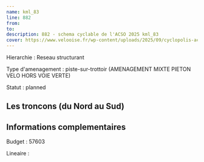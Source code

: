 ```yaml
---
name: kml_83 
line: 882
from: 
to:  
description: 882 - schema cyclable de l'ACSO 2025 kml_83 
cover: https://www.velooise.fr/wp-content/uploads/2025/09/cyclopolis-acso-default.jpg
---
```

Hierarchie : Reseau structurant

Type d'amenagement : piste-sur-trottoir (AMENAGEMENT MIXTE PIETON VELO HORS VOIE VERTE)

Statut : planned

## Les troncons (du Nord au Sud)

## Informations complementaires

Budget  : 57603 

Lineaire :

